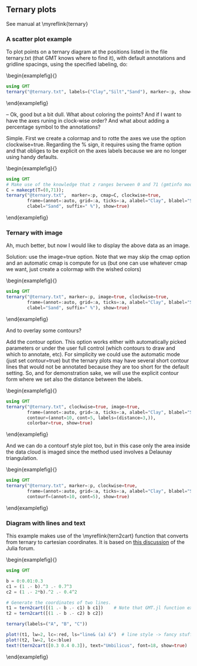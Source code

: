 ## Ternary plots

See manual at \myreflink{ternary}

### A scatter plot example

To plot points on a ternary diagram at the positions listed in the file ternary.txt
(that GMT knows where to find it), with default annotations and gridline spacings,
using the specified labeling, do:

\begin{examplefig}{}
```julia
using GMT
ternary("@ternary.txt", labels=("Clay","Silt","Sand"), marker=:p, show=true)
```
\end{examplefig}

– Ok, good but a bit dull. What about coloring the points? And if I want to have the axes runing in clock-wise order?
And what about adding a percentage symbol to the annotations?

Simple. First we create a colormap and to rotte the axes we use the option clockwise=true. Regarding the % sign,
it requires using the frame option and that obliges to be explicit on the axes labels because we are no longer
using handy defaults.

\begin{examplefig}{}
```julia
using GMT
# Make use of the knowledge that z ranges berween 0 and 71 (gmtinfo module is a friend)
C = makecpt(T=(0,71));
ternary("@ternary.txt",  marker=:p, cmap=C, clockwise=true, 
        frame=(annot=:auto, grid=:a, ticks=:a, alabel="Clay", blabel="Silt",
        clabel="Sand", suffix=" %"), show=true)
```
\end{examplefig}

### Ternary with image

Ah, much better, but now I would like to display the above data as an image.

Solution: use the image=true option. Note that we may skip the cmap option and an automatic cmap is compute
for us (but one can use whatever cmap we want, just create a colormap with the wished colors)

\begin{examplefig}{}
```julia
using GMT
ternary("@ternary.txt", marker=:p, image=true, clockwise=true,
        frame=(annot=:auto, grid=:a, ticks=:a, alabel="Clay", blabel="Silt",
        clabel="Sand", suffix=" %"), show=true)
```
\end{examplefig}

And to overlay some contours?

Add the contour option. This option works either with automatically picked parameters or under the user full
control (which contours to draw and which to annotate, etc). For simplicity we could use the automatic mode
(just set contour=true) but the ternary plots may have several short contour lines that would not be annotated
because they are too short for the default setting. So, and for demonstration sake, we will use the explicit
contour form where we set also the distance between the labels.

\begin{examplefig}{}
```julia
using GMT
ternary("@ternary.txt", clockwise=true, image=true, 
        frame=(annot=:auto, grid=:a, ticks=:a, alabel="Clay", blabel="Silt", clabel="Sand", suffix=" %"),
        contour=(annot=10, cont=5, labels=(distance=3,)),
        colorbar=true, show=true)
```
\end{examplefig}

And we can do a contourf style plot too, but in this case only the area inside the data cloud is imaged
since the method used involves a Delaunay triangulation.

\begin{examplefig}{}
```julia
using GMT
ternary("@ternary.txt", marker=:p, clockwise=true, 
        frame=(annot=:auto, grid=:a, ticks=:a, alabel="Clay", blabel="Silt", clabel="Sand", suffix=" %"),
        contourf=(annot=10, cont=5), show=true)
```
\end{examplefig}

### Diagram with lines and text

This example makes use of the \myreflink{tern2cart} function that converts from ternary
to cartesian coordinates. It is based on [this discussion](https://discourse.julialang.org/t/ternary-plots-in-gmt-jl/63181/4)
of the Julia forum.

\begin{examplefig}{}
```julia
using GMT

b = 0:0.01:0.3
c1 = (1 .- b).^3 .- 0.7^3
c2 = (1 .- 2*b).^2 .- 0.4^2

# Generate the coordinates of two lines.
t1 = tern2cart([(1 .- b .- c1) b c1])    # Note that GMT.jl function expects a Mx3 matrix
t2 = tern2cart([(1 .- b .- c2) b c2])

ternary(labels=("A", "B", "C"))

plot!(t1, lw=2, lc=:red, ls="line& (a) &")	# line style -> fancy stuff
plot!(t2, lw=2, lc=:blue)
text!(tern2cart([0.3 0.4 0.3]), text="Umbilicus", font=18, show=true)
```
\end{examplefig}
